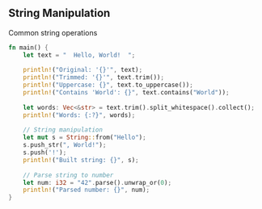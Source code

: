 <!-- METADATA
{
  "title": "Rustlang String Manipulation",
  "tags": [
    "rust",
    "io",
    "strings"
  ],
  "language": "rust"
}
-->

## String Manipulation
Common string operations
```rust
fn main() {
    let text = "  Hello, World!  ";
    
    println!("Original: '{}'", text);
    println!("Trimmed: '{}'", text.trim());
    println!("Uppercase: {}", text.to_uppercase());
    println!("Contains 'World': {}", text.contains("World"));
    
    let words: Vec<&str> = text.trim().split_whitespace().collect();
    println!("Words: {:?}", words);
    
    // String manipulation
    let mut s = String::from("Hello");
    s.push_str(", World!");
    s.push('!');
    println!("Built string: {}", s);
    
    // Parse string to number
    let num: i32 = "42".parse().unwrap_or(0);
    println!("Parsed number: {}", num);
}
```